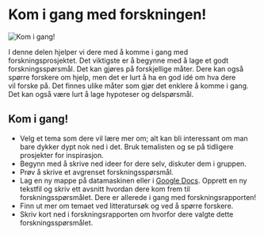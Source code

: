 # Kom i gang med forskningen!

![Kom i gang!][1]

   [1]: http://jekyll-hyde.no/holberg/wp-content/uploads/2015/01/pwvcbb.jpg

I denne delen hjelper vi dere med å komme i gang med forskningsprosjektet. Det viktigste er å begynne med å lage et godt forskningsspørsmål. Det kan gjøres på forskjellige måter. Dere kan også spørre forskere om hjelp, men det er lurt å ha en god idé om hva dere vil forske på. Det finnes ulike måter som gjør det enklere å komme i gang. Det kan også være lurt å lage hypoteser og delspørsmål.

## Kom i gang!

  * Velg et tema som dere vil lære mer om; alt kan bli interessant om man bare dykker dypt nok ned i det. Bruk temalisten og se på tidligere prosjekter for inspirasjon.
  * Begynn med å skrive ned ideer for dere selv, diskuter dem i gruppen.
  * Prøv å skrive et avgrenset forskningsspørsmål.
  * Lag en ny mappe på datamaskinen eller i [Google Docs][2]. Opprett en ny tekstfil og skriv ett avsnitt hvordan dere kom frem til forskningsspørsmålet. Dere er allerede i gang med forskningsrapporten!
  * Finn ut mer om temaet ved litteratursøk og ved å spørre forskere.
  * Skriv kort ned i forskningsrapporten om hvorfor dere valgte dette forskningsspørsmålet.

   [2]: http://docs.google.com
